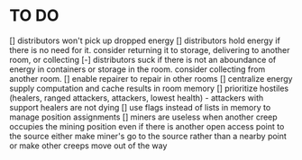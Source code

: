 TO DO
=====

[] distributors won't pick up dropped energy
[] distributors hold energy if there is no need for it. consider returning it to storage, delivering to another room, or collecting
[-] distributors suck if there is not an aboundance of energy in containers or storage in the room. consider collecting from another room.
[] enable repairer to repair in other rooms
[] centralize energy supply computation and cache results in room memory
[] prioritize hostiles (healers, ranged attackers, attackers, lowest health) - attackers with support healers are not dying
[] use flags instead of lists in memory to manage position assignments
[] miners are useless when another creep occupies the mining position even if there is another open access point to the source
     either make miner's go to the source rather than a nearby point or make other creeps move out of the way
